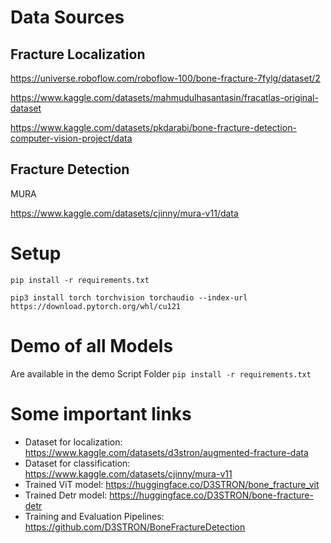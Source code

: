 # Data Sources

## Fracture Localization
https://universe.roboflow.com/roboflow-100/bone-fracture-7fylg/dataset/2

https://www.kaggle.com/datasets/mahmudulhasantasin/fracatlas-original-dataset

https://www.kaggle.com/datasets/pkdarabi/bone-fracture-detection-computer-vision-project/data

## Fracture Detection
MURA

https://www.kaggle.com/datasets/cjinny/mura-v11/data

# Setup 
`pip install -r requirements.txt`

`pip3 install torch torchvision torchaudio --index-url https://download.pytorch.org/whl/cu121`

# Demo of all Models 
Are available in the demo Script Folder
`pip install -r requirements.txt`

# Some important links
* Dataset for localization: https://www.kaggle.com/datasets/d3stron/augmented-fracture-data
* Dataset for classification: https://www.kaggle.com/datasets/cjinny/mura-v11
* Trained ViT model: https://huggingface.co/D3STRON/bone_fracture_vit
* Trained Detr model: https://huggingface.co/D3STRON/bone-fracture-detr
* Training and Evaluation Pipelines: https://github.com/D3STRON/BoneFractureDetection
